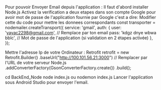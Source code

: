 Pour pouvoir Envoyer Email depuis l'application : 
Il faut d'abord installer Node.js
Activez la verification a deux etapes dans son compte Google pour avoir mot de passe de l'application fournie par Google c'est a dire: 
Modifier cette du code pour mettre les donnees correspondants 
 const transporter = nodemailer.createTransport({
    service: 'gmail',
    auth: {
      user: 'yayac2298@gmail.com', // Remplace par ton email
      pass: 'kdgz dnye wbwa bblc', // Mot de passe de l'application (si validation en 2 étapes activée)
    },
  });

  Mettre l'adresse Ip de votre Ordinateur : 
 Retrofit retrofit = new Retrofit.Builder()
                    .baseUrl("http://100.101.56.21:3000")  // Remplacer par l'URL de votre serveur Node.js
                    .addConverterFactory(GsonConverterFactory.create())
                    .build();

  cd BackEnd_Node 
  node index.js ou nodemon index.js
Lancer l'application sous Android Studio pour envoyer l'email. 
  

